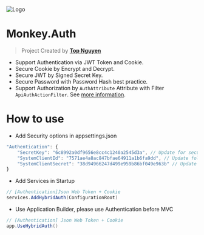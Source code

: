 ﻿![Logo](favicon.ico)
# Monkey.Auth
> Project Created by [**Top Nguyen**](http://topnguyen.net)

- Support Authentication via JWT Token and Cookie.
- Secure Cookie by Encrypt and Decrypt.
- Secure JWT by Signed Secret Key.
- Secure Password with Password Hash best practice.
- Support Authorization by `AuthAttribute` Attribute with Filter `ApiAuthActionFilter`. See [more information](Filters/Readme.md).

# How to use
- Add Security options in appsettings.json

```javascript
"Authentication": {
    "SecretKey": "6c8992a0df9656e8cc4c1240a2545d3a", // Update for security purpose
    "SystemClientId": "7571ae4a8ac847bfae64911a1b6fa9dd", // Update follow databasse for your system client id
    "SystemClientSecret": "38d94966247d499e959b86bf049e963b" // Update follow databasse for your system client secret
}
```

- Add Services in Startup

```csharp
// [Authentication]Json Web Token + Cookie 
services.AddHybridAuth(ConfigurationRoot)
```

- Use Application Builder, please use Authentication before MVC
```csharp
// [Authentication] Json Web Token + Cookie
app.UseHybridAuth()
```